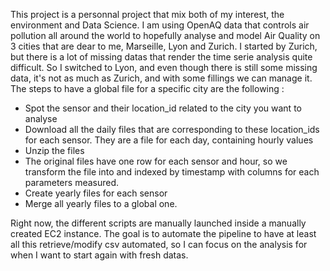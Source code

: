 This project is a personnal project that mix both of my interest, the environment and Data Science.
I am using OpenAQ data that controls air pollution all around the world to hopefully analyse and model Air Quality on 3 cities that are dear to me, Marseille, Lyon and Zurich.
I started by Zurich, but there is a lot of missing datas that render the time serie analysis quite difficult. So I switched to Lyon, and even though there is still some missing data, it's not as much as Zurich, and with some fillings we can manage it.
The steps to have a global file for a specific city are the following :
- Spot the sensor and their location_id related to the city you want to analyse
- Download all the daily files that are corresponding to these location_ids for each sensor. They are a file for each day, containing hourly values
- Unzip the files
- The original files have one row for each sensor and hour, so we transform the file into and indexed by timestamp with columns for each parameters measured.
- Create yearly files for each sensor
- Merge all yearly files to a global one.

Right now, the different scripts are manually launched inside a manually created EC2 instance. The goal is to automate the pipeline to have at least all this retrieve/modify csv automated, so I can focus on the analysis for when I want to start again with fresh datas.
